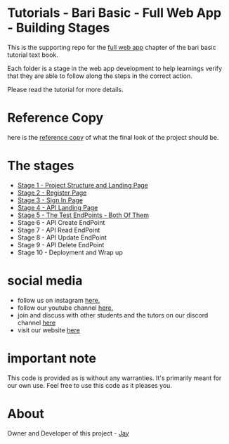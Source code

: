 # Tutorials - Bari Basic - Full Web App - Building Stages

This is the supporting repo for the [full web app](https://tutorials.baribasic.com/WebTutorials/fullwebapp.html) chapter of the bari basic tutorial text book.

Each folder is a stage in the web app development to help learnings verify that they are able to follow along the steps in the correct action. 

Please read the tutorial for more details.

# Reference Copy

here is the [reference copy](ReferenceCopy) of what the final look of the project should be.

# The stages

* [Stage 1 - Project Structure and Landing Page](Stage_1)
* [Stage 2 - Register Page](Stage_2) 
* [Stage 3 - Sign In Page](Stage_3)
* [Stage 4 - API Landing Page](Stage_4)
* [Stage 5 - The Test EndPoints - Both Of Them](Stage_5)
* Stage 6 - API Create EndPoint
* Stage 7 - API Read EndPoint
* Stage 8 - API Update EndPoint
* Stage 9 - API Delete EndPoint
* Stage 10 - Deployment and Wrap up

# social media 

* follow us on instagram  [here.](https://www.instagram.com/baribasic/) 
* follow our youtube channel [here.](https://www.youtube.com/playlist?list=PL7SHzFbuSdW2XaNy-CGF764goJt-voqjm)
* join and discuss with other students and the tutors on our discord channel [here](https://discord.gg/fGjbUbF)
* visit our website [here](https://baribasic.com/)

# important note 

This code is provided as is without any warranties. It's primarily meant for our own use. Feel free to use this code as it pleases you.

# About

Owner and Developer of this project - [Jay](http://thechalakas.com)
